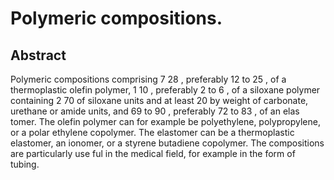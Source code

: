 # Polymeric compositions.

## Abstract
Polymeric compositions comprising 7 28 , preferably 12 to 25 , of a thermoplastic olefin polymer, 1 10 , preferably 2 to 6 , of a siloxane polymer containing 2 70 of siloxane units and at least 20 by weight of carbonate, urethane or amide units, and 69 to 90 , preferably 72 to 83 , of an elas tomer. The olefin polymer can for example be polyethylene, polypropylene, or a polar ethylene copolymer. The elastomer can be a thermoplastic elastomer, an ionomer, or a styrene butadiene copolymer. The compositions are particularly use ful in the medical field, for example in the form of tubing.